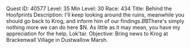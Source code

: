 Quest ID: 40577
Level: 35
Min Level: 30
Race: 434
Title: Behind the Hoofprints
Description: I'll keep looking around the ruins, meanwhile you should go back to Krog, and inform him of our findings.$B$BThere's simply nothing more we can do here $N. As little as it may mean, you have my appreciation for the help, Lok'tar.
Objective: Bring news to Krog at Brackenwall Village in Dustwallow Marsh.
